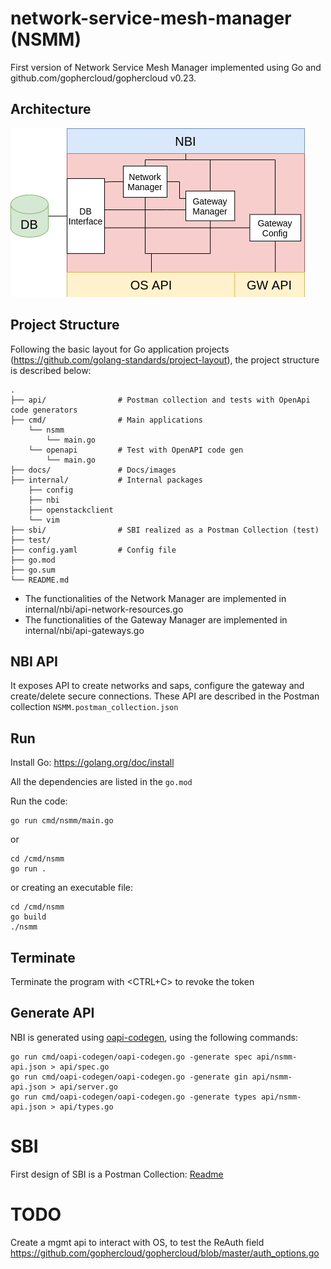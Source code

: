 # network-service-mesh-manager (NSMM)
First version of Network Service Mesh Manager implemented using Go and github.com/gophercloud/gophercloud v0.23.

## Architecture
![](docs/architecture.png)


## Project Structure
Following the basic layout for Go application projects (https://github.com/golang-standards/project-layout), the project structure is described below:
```
.
├── api/                # Postman collection and tests with OpenApi code generators
├── cmd/                # Main applications
    └── nsmm
        └── main.go
    └── openapi         # Test with OpenAPI code gen
        └── main.go
├── docs/               # Docs/images
├── internal/           # Internal packages
    ├── config
    ├── nbi
    ├── openstackclient
    └── vim
├── sbi/                # SBI realized as a Postman Collection (test)
├── test/
├── config.yaml         # Config file
├── go.mod
├── go.sum
└── README.md
```
- The functionalities of the Network Manager are implemented in internal/nbi/api-network-resources.go
- The functionalities of the Gateway Manager are implemented in internal/nbi/api-gateways.go

## NBI API
It exposes API to create networks and saps, configure the gateway and create/delete secure connections.
These API are described in the Postman collection `NSMM.postman_collection.json`



## Run
Install Go: https://golang.org/doc/install

All the dependencies are listed in the `go.mod`

Run the code:
```
go run cmd/nsmm/main.go
```
or
```
cd /cmd/nsmm
go run .
```
or creating an executable file:
```
cd /cmd/nsmm
go build
./nsmm
```

## Terminate
Terminate the program with <CTRL+C> to revoke the token

## Generate API
NBI is generated using [oapi-codegen](https://github.com/deepmap/oapi-codegen), using the following commands:
```
go run cmd/oapi-codegen/oapi-codegen.go -generate spec api/nsmm-api.json > api/spec.go
go run cmd/oapi-codegen/oapi-codegen.go -generate gin api/nsmm-api.json > api/server.go
go run cmd/oapi-codegen/oapi-codegen.go -generate types api/nsmm-api.json > api/types.go
```

# SBI
First design of SBI is a Postman Collection:
[Readme](sbi/README.md)

# TODO
Create a mgmt api to interact with OS, to test the ReAuth field
https://github.com/gophercloud/gophercloud/blob/master/auth_options.go